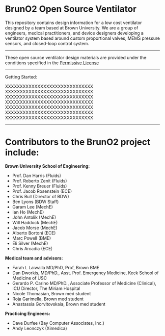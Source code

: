 # BrunO2 Open Source Ventilator
This repository contains design information for a low cost ventilator designed by a team based at Brown University. We are a group of engineers, medical practitioners, and device designers developing a ventilator system based around custom proportional valves, MEMS pressure sensors, and closed-loop control system.

---
These open source ventilator design materials are provided under the conditions specified in the [Permissive License](Permissive%20License--Brown%20University%20041720.pdf)

---
Getting Started:

XXXXXXXXXXXXXXXXXXXXXXXXXXXXXX
XXXXXXXXXXXXXXXXXXXXXXXXXXXXXX
XXXXXXXXXXXXXXXXXXXXXXXXXXXXXX
XXXXXXXXXXXXXXXXXXXXXXXXXXXXXX
XXXXXXXXXXXXXXXXXXXXXXXXXXXXXX
XXXXXXXXXXXXXXXXXXXXXXXXXXXXXX
XXXXXXXXXXXXXXXXXXXXXXXXXXXXXX

---
# Contributors to the BrunO2 project include:

**Brown University School of Engineering:**
- Prof. Dan Harris (Fluids)
- Prof. Roberto Zenit (Fluids)
- Prof. Kenny Breuer (Fluids)
- Prof. Jacob Rosenstein (ECE)
- Chris Bull (Director of BDW)
- Ben Lyons (BDW Staff)
- Garam Lee (MechE)
- Ian Ho (MechE)
- John Antolik (MechE)
- Will Haddock (MechE)
- Jacob Morse (MechE)
- Alberto Bortoni (ECE)
- Marc Powell (BME)
- Eli Silver (MechE)
- Chris Arcadia (ECE)

**Medical team and advisors:**
- Farah L Laiwalla MD/PhD, Prof, Brown BME
- Dan Dworkis, MD/PhD., Asst. Prof. Emergency Medicine, Keck School of Medicine of USC
- Gerardo P. Carino MD/PhD., Associate Professor of Medicine (Clinical), ICU Director, The Miriam Hospital
- Nicole Thomasian, Brown med student
- Roja Garimella, Brown med student
- Anastassia Gorvitovskaia, Brown med student

**Practicing Engineers:**
- Dave Durfee (Bay Computer Associates, Inc.)
- Andy Leonczyk (Ximedica)


